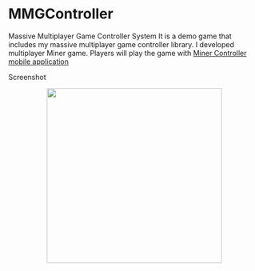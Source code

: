 # MMGController
Massive Multiplayer Game Controller System
It is a demo game that includes my massive multiplayer game controller library. I developed multiplayer Miner game.
Players will play the game with [Miner Controller mobile application](https://github.com/okanakdogan/Miner-Controller)

Screenshot
<p align="center">
  <img src="http://s32.postimg.org/hoty6qsdx/game_SS1.png" width="350"/>
</p>

